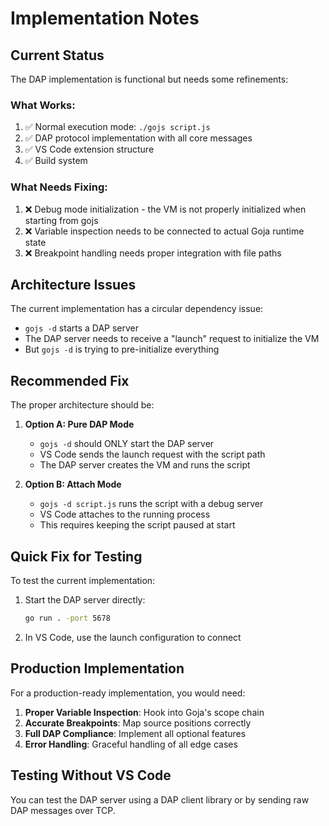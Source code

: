 # Implementation Notes

## Current Status

The DAP implementation is functional but needs some refinements:

### What Works:
1. ✅ Normal execution mode: `./gojs script.js`
2. ✅ DAP protocol implementation with all core messages
3. ✅ VS Code extension structure
4. ✅ Build system

### What Needs Fixing:
1. ❌ Debug mode initialization - the VM is not properly initialized when starting from gojs
2. ❌ Variable inspection needs to be connected to actual Goja runtime state
3. ❌ Breakpoint handling needs proper integration with file paths

## Architecture Issues

The current implementation has a circular dependency issue:
- `gojs -d` starts a DAP server
- The DAP server needs to receive a "launch" request to initialize the VM
- But `gojs -d` is trying to pre-initialize everything

## Recommended Fix

The proper architecture should be:

1. **Option A: Pure DAP Mode**
   - `gojs -d` should ONLY start the DAP server
   - VS Code sends the launch request with the script path
   - The DAP server creates the VM and runs the script

2. **Option B: Attach Mode**
   - `gojs -d script.js` runs the script with a debug server
   - VS Code attaches to the running process
   - This requires keeping the script paused at start

## Quick Fix for Testing

To test the current implementation:

1. Start the DAP server directly:
   ```bash
   go run . -port 5678
   ```

2. In VS Code, use the launch configuration to connect

## Production Implementation

For a production-ready implementation, you would need:

1. **Proper Variable Inspection**: Hook into Goja's scope chain
2. **Accurate Breakpoints**: Map source positions correctly
3. **Full DAP Compliance**: Implement all optional features
4. **Error Handling**: Graceful handling of all edge cases

## Testing Without VS Code

You can test the DAP server using a DAP client library or by sending raw DAP messages over TCP.